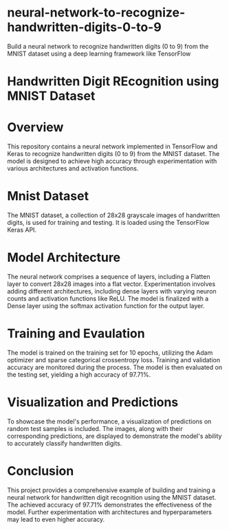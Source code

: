 # neural-network-to-recognize-handwritten-digits-0-to-9
Build a neural network to recognize handwritten digits (0 to 9) from the MNIST dataset using a deep learning framework like TensorFlow
# Handwritten Digit REcognition using MNIST Dataset
# Overview
This repository contains a neural network implemented in TensorFlow and Keras to recognize handwritten digits (0 to 9) from the MNIST dataset. The model is designed to achieve high accuracy through experimentation with various architectures and activation functions.

# Mnist Dataset
The MNIST dataset, a collection of 28x28 grayscale images of handwritten digits, is used for training and testing. It is loaded using the TensorFlow Keras API.

# Model Architecture
The neural network comprises a sequence of layers, including a Flatten layer to convert 28x28 images into a flat vector. Experimentation involves adding different architectures, including dense layers with varying neuron counts and activation functions like ReLU. The model is finalized with a Dense layer using the softmax activation function for the output layer.

# Training and Evaulation
The model is trained on the training set for 10 epochs, utilizing the Adam optimizer and sparse categorical crossentropy loss. Training and validation accuracy are monitored during the process. The model is then evaluated on the testing set, yielding a high accuracy of 97.71%.

# Visualization and Predictions
To showcase the model's performance, a visualization of predictions on random test samples is included. The images, along with their corresponding predictions, are displayed to demonstrate the model's ability to accurately classify handwritten digits.

# Conclusion
This project provides a comprehensive example of building and training a neural network for handwritten digit recognition using the MNIST dataset. The achieved accuracy of 97.71% demonstrates the effectiveness of the model. Further experimentation with architectures and hyperparameters may lead to even higher accuracy.
